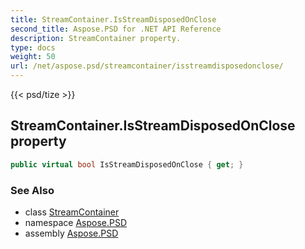 ```yaml
---
title: StreamContainer.IsStreamDisposedOnClose
second_title: Aspose.PSD for .NET API Reference
description: StreamContainer property. 
type: docs
weight: 50
url: /net/aspose.psd/streamcontainer/isstreamdisposedonclose/
---
```

{{< psd/tize >}}
## StreamContainer.IsStreamDisposedOnClose property

```csharp
public virtual bool IsStreamDisposedOnClose { get; }
```

### See Also

* class [StreamContainer](../)
* namespace [Aspose.PSD](../../streamcontainer/)
* assembly [Aspose.PSD](../../../)


